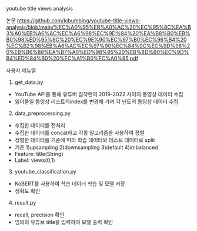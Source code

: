 youtube title views analysis

논문
https://github.com/kibumbing/youtube-title-views-analysis/blob/main/%EC%A0%95%EB%A0%AC%20%EC%95%8C%EA%B3%A0%EB%A6%AC%EC%A6%98%EC%9D%84%20%EA%B8%B0%EB%B0%98%ED%95%9C%20%EC%9E%90%EC%97%B0%EC%96%B4%20%EC%B2%98%EB%A6%AC%EC%97%90%EC%84%9C%EC%9D%98%20%EB%B6%88%EA%B7%A0%ED%98%95%20%EB%8D%B0%EC%9D%B4%ED%84%B0%20%EC%A1%B0%EC%A0%95.pdf

사용자 메뉴얼

1. get_data.py
- YouTube API를 통해 유튜버 침착맨의 2019-2022 사이의 동영상 데이터 수집
- 읽어들일 동영상 리스트의index를 변경해 가며 각 년도의 동영상 데이터 수집

2. data_preprocessing.py
- 수집한 데이터를 전처리
- 수집한 데이터를 concat하고 각종 알고리즘을 사용하여 정렬
- 정렬한 데이터를 기준에 따라 학습 데이터와 테스트 데이터로 split
- 기준 1)upsampling 2)downsampling 3)default 4)imbalanced
- Feature: title(String)
- Label: views(0,1)

3. youtube_classification.py
- KoBERT를 사용하여 학습 데이터 학습 및 모델 저장
- 정확도 확인

4. result.py
- recall, precision 확인
- 임의의 유튜브 title을 입력하여 모델 출력 확인
